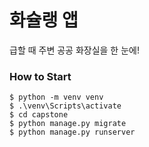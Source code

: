 # 화슐랭 앱

급할 때 주변 공공 화장실을 한 눈에!

### How to Start

```shell
$ python -m venv venv
$ .\venv\Scripts\activate
$ cd capstone
$ python manage.py migrate
$ python manage.py runserver
```

